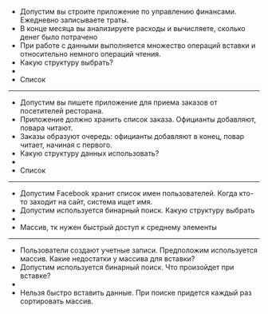 * Допустим вы строите приложение по управлению финансами. Ежедневно записываете траты.
* В конце месяца вы анализируете расходы и вычисляете, сколько денег было потрачено
* При работе с данными выполняется множество операций вставки и относительно немного операций чтения.
* Какую структуру выбрать?
*
* Список
---
* Допустим вы пишете приложение для приема заказов от посетителей ресторана.
* Приложение должно хранить список заказа. Официанты добавляют, повара читают.
* Заказы образуют очередь: официанты добавляют в конец, повар читает, начиная с первого.
* Какую структуру данных использовать?
*
* Список
---
* Допустим Facebook хранит список имен пользователей. Когда кто-то заходит на сайт, система ищет имя.
* Допустим используется бинарный поиск. Какую структуру выбрать
*
* Массив, тк нужен быстрый доступ к среднему элементы
---
* Пользователи создают учетные записи. Предположим используется массив. Какие недостатки у массива для вставки?
* Допустим используется бинарный поиск. Что произойдет при вставке?
*
* Нельзя быстро вставить данные. При поиске придется каждый раз сортировать массив.


